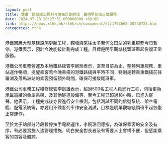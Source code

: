 ```yaml
---
layout: post
title: 港鐵：觀塘綫工程料今晚按計劃完成　冀明早恢復正常服務
date: 2024-07-28 20:27:31.000000000 +08:00
link: https://news.rthk.hk/rthk/ch/component/k2/1763568-20240728.htm
categories: rthk
---
```


港鐵因應大型基建設施更新工程，觀塘綫來往太子至何文田站的列車服務今日暫停。港鐵表示，預計今晚能按計劃完成工程，目標是明早觀塘綫頭班車起恢復正常服務。

港鐵公司車務營運及本地鐵路總管李婉玲表示，直至目前為止，整體列車服務、車站運作暢順，提醒乘客若今晚乘搭的港鐵路綫與平時不同，特別是轉乘東鐵綫前往羅湖及落馬洲站的乘客預留額外時間，確保可接駁尾班車。

港鐵公司車務工程維修總管李劍雄表示，超過500名工程人員進行工程，包括更換承載電纜的金屬吊架、及其他隧道設備等，至今工程已超過18小時，已進入尾聲。他表示，工程完成後亦要進行安全檢測，包括測試不同的信號系統、架空電纜、配電系統等，亦要用不載客列車作安全測試，目標是明早觀塘綫頭班車起恢復正常運作。

至於太子站部分時段暫停扶手電梯運作，李婉玲回應指，為確保乘客的安全及有序，有必要實施人流管理措施，明白安全對長者及有需要人士會構不便，但感謝乘客的包容及體諒。
